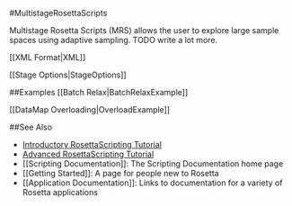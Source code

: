 #MultistageRosettaScripts

Multistage Rosetta Scripts (MRS) allows the user to explore large sample spaces using adaptive sampling.
TODO write a lot more.

[[XML Format|XML]]

[[Stage Options|StageOptions]]

##Examples
[[Batch Relax|BatchRelaxExample]]

[[DataMap Overloading|OverloadExample]]

##See Also

* [Introductory RosettaScripting Tutorial](https://www.rosettacommons.org/demos/latest/tutorials/scripting_with_rosettascripts/scripting_with_rosettascripts)
* [Advanced RosettaScripting Tutorial](https://www.rosettacommons.org/demos/latest/tutorials/advanced_scripting_with_rosettascripts/advanced_scripting_with_rosettascripts)
* [[Scripting Documentation]]: The Scripting Documentation home page
* [[Getting Started]]: A page for people new to Rosetta
* [[Application Documentation]]: Links to documentation for a variety of Rosetta applications

